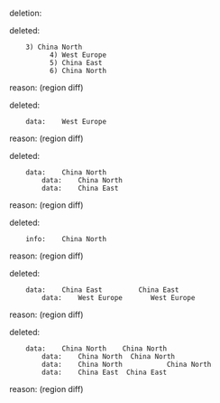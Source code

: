 deletion:

deleted:

		3) China North
			  4) West Europe
			  5) China East
			  6) China North

reason: (region diff)

deleted:

		data:    West Europe

reason: (region diff)

deleted:

		data:    China North
			data:    China North
			data:    China East

reason: (region diff)

deleted:

		info:    China North

reason: (region diff)

deleted:

		data:    China East         China East
			data:    West Europe       West Europe

reason: (region diff)

deleted:

		data:    China North    China North
			data:    China North  China North
			data:    China North           China North
			data:    China East  China East

reason: (region diff)

